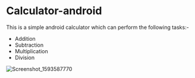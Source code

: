 # Calculator-android
This is a simple android calculator which can perform the following tasks:-
* Addition
* Subtraction
* Multiplication
* Division

![Screenshot_1593587770](https://user-images.githubusercontent.com/54947362/86215216-f13e3e00-bb99-11ea-84a9-9ecb9770fe7f.png)
